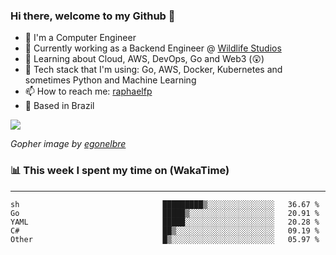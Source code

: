 ### Hi there, welcome to my Github 👋

- 📖 I'm a Computer Engineer
- 🔭 Currently working as a Backend Engineer @ [Wildlife Studios](https://wildlifestudios.com/)
- 🌱 Learning about Cloud, AWS, DevOps, Go and Web3 (😲)
- 🚀 Tech stack that I'm using: Go, AWS, Docker, Kubernetes and sometimes Python and Machine Learning
- 📫 How to reach me: [raphaelfp](https://linkedin.com/in/raphaelfp)
- 🏡 Based in Brazil

![](https://github.com/raphaelfp/gophers/blob/master/.thumb/animation/morning-coffee-3x.gif)

*Gopher image by [egonelbre](https://github.com/egonelbre/)*

### 📊 This week I spent my time on (WakaTime)

---

<!--START_SECTION:waka-->

```text
sh                                █████████▒░░░░░░░░░░░░░░░   36.67 %
Go                                █████▒░░░░░░░░░░░░░░░░░░░   20.91 %
YAML                              █████░░░░░░░░░░░░░░░░░░░░   20.28 %
C#                                ██▒░░░░░░░░░░░░░░░░░░░░░░   09.19 %
Other                             █▒░░░░░░░░░░░░░░░░░░░░░░░   05.97 %
```

<!--END_SECTION:waka-->
